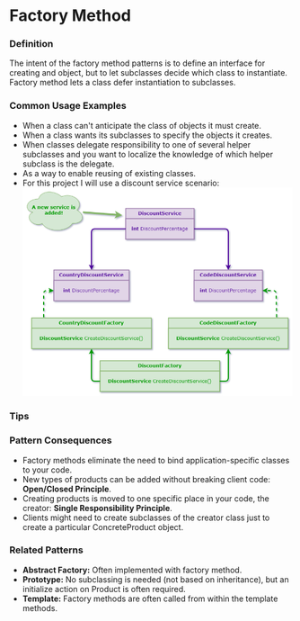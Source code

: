 # Factory Method
### Definition
The intent of the factory method patterns is to define an interface for creating
and object, but to let subclasses decide which class to instantiate. Factory
method lets a class defer instantiation to subclasses.
### Common Usage Examples
- When a class can't anticipate the class of objects it must create.
- When a class wants its subclasses to specify the objects it creates.
- When classes delegate responsibility to one of several helper subclasses and
you want to localize the knowledge of which helper subclass is the delegate.
- As a way to enable reusing of existing classes.
- For this project I will use a discount service scenario:
![image](./assets/DiscountService.png)
### Tips
### Pattern Consequences
- Factory methods eliminate the need to bind application-specific classes to your
code.
- New types of products can be added without breaking client code: **Open/Closed
Principle**.
- Creating products is moved to one specific place in your code, the creator:
**Single Responsibility Principle**.
- Clients might need to create subclasses of the creator class just to create a
particular ConcreteProduct object.
### Related Patterns
- **Abstract Factory:** Often implemented with factory method.
- **Prototype:** No subclassing is needed (not based on inheritance),
but an initialize action on Product is often required.
- **Template:** Factory methods are often called from within the template methods.